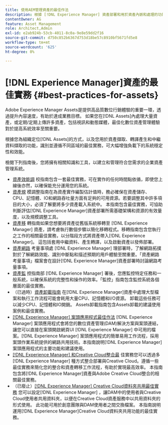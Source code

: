 ```yaml
---
title: 使用AEM管理資產的最佳作法
description: 根據 [!DNL Experience Manager] 資產部署和用於資產內嵌和處理的功能，確定並遵守可增強負載下系統穩定性和效能的最佳實踐。
contentOwner: AG
feature: Asset Management
role: Architect,Admin
exl-id: e2ab924b-53cb-4011-8c0a-9e8e59dd2f16
source-git-commit: d750c852b6367d753d18be57c8910bf5671fd5e8
workflow-type: tm+mt
source-wordcount: '625'
ht-degree: 0%

---
```


# [!DNL Experience Manager]資產的最佳實務 {#best-practices-for-assets}

Adobe Experience Manager Assets是提供高品質數位行銷體驗的重要一環，透過提升內容速度，有助於達成業務目標。 如果您在[!DNL Assets]內處理大量資產，或定期/定期上傳許多資產，包括視訊和動態媒體，最佳化數位資產管理體驗對於提高系統效率至關重要。

根據您為組織定位[!DNL Assets]的方式，以及您用於資產擷取、轉譯產生和中繼資料擷取的功能，識別並遵循不同區域的最佳實務，可大幅增強負載下的系統穩定性和效能。

檢閱下列指南後，您將擁有相關知識和工具，以建立和管理符合您需求的企業資產管理系統。

* [資產效能調](performance-tuning-guidelines.md)
校指南包含一套最佳實務，可在實作的任何時間點依循，即使您上線後亦然，以確保能充分運用您的系統。
* [資產規](assets-sizing-guide.md)
模調整指南在為資產實作編製估計值時，務必確保在資產儲存、CPU、記憶體、IO和網路吞吐量方面有足夠的可用資源。若要調整其中許多項目的大小，必須了解要將多少資產載入系統中。 本指南包含最佳實務，可協助判斷評估[!DNL Experience Manager]資產部署所需基礎架構和資源的有效量度，以及規模調整工具。
* [資產移](assets-migration-guide.md)
轉指南如果您想要將資產從舊版系統移轉至 [!DNL Experience Manager] 資產，請考慮執行數個步驟以簡化移轉程式。移轉指南包含您執行之工作的相關最佳實務，以分階段方式將資產帶入[!DNL Experience Manager]。 這包括套用中繼資料、產生轉譯，以及啟動資產以發佈部署。
* [資產網路](assets-network-considerations.md)
考量事項處 [!DNL Experience Manager] 理部署時，了解網路拓撲對於了解網路效能、識別中斷點和描述預期的用戶體驗至關重要。「資產網路考量事項」檔案會在設計[!DNL Experience Manager]資產部署時討論網路考量事項。
* [資產監](assets-monitoring-best-practices.md)
控指南部 [!DNL Experience Manager] 署後，您應監控特定任務和一般系統，以確保系統的完整性和操作的效率。「監控」指南包含監控系統各個層面的最佳實務。
* （已過時）[資產卸載指南](assets-offloading-best-practices.md)
在[!DNL Experience Manager]資產中處理大型檔案和執行工作流程可能會耗用大量CPU、記憶體和I/O資源。 卸載這些任務可以減少CPU、記憶體和IO開銷。 Assets卸載指南包含Assets卸載的建議使用案例和最佳實務。
* [[!DNL Experience Manager] 案頭應用程式最佳作法](https://helpx.adobe.com/experience-manager/desktop-app/aem-desktop-app-best-practices.html)
   [!DNL Experience Manager] 案頭應用程式會將您的數位資產管理(DAM)解決方案與案頭連結，讓您可以直接在案頭開啟網頁UI [!DNL Experience Manager] 中可用的檔案。[!DNL Experience Manager] 案頭應用程式的簡單易用工作流程，採用案頭作業系統提供的網路共用技術。本指南說明[!DNL Experience Manager]案頭應用程式的主要功能和建議使用。
* [[!DNL Experience Manager] 和Creative Cloud整合最](aem-cc-integration-best-practices.md)
佳實務您可以透過多 [!DNL Experience Manager] 種方式整合部署與Creative Cloud。遵循一些最佳實務來簡化您的整合和資產轉移工作流程，有助於實現最高效率。 本指南包含將[!DNL Experience Manager]資產與Adobe Creative Cloud整合的相關最佳實務。
* （已廢止）[[!DNL Experience Manager] Creative Cloud資料夾共用最佳實務](aem-cc-folder-sharing-best-practices.md)
您可以設定[!DNL Experience Manager] ，讓DAM中的使用者與Creative Cloud使用者共用資料夾，以便在Creative Cloud資產服務中以共用資料夾的形式使用。 此功能可用於創意團隊與DAM使用者之間交換檔案。 本指南說明運用[!DNL Experience Manager]Creative Cloud資料夾共用功能的最佳實務。
